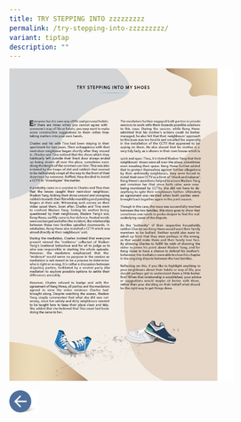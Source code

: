 ```yaml
---
title: TRY STEPPING INTO zzzzzzzzz
permalink: /try-stepping-into-zzzzzzzzz/
variant: tiptap
description: ""
---
```

<p></p>
<div class="isomer-image-wrapper">
<img style="width: 80%;" height="auto" width="100%" alt="" src="/images/MEDIATION STORIES/Others_Story_2.png">
</div>
<p></p><a class="isomer-image-wrapper" href="/disputes-suitable-for-mediation-malay/"><img style="width: 10%;" height="auto" width="100%" alt="" src="/images/MEDIATION STORIES/Back_button.png"></a>
<p></p>